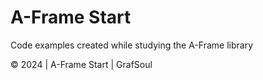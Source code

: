 # A-Frame Start

Code examples created while studying the A-Frame library

© 2024 | A-Frame Start | GrafSoul
